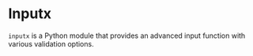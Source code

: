 # Inputx
`inputx` is a Python module that provides an advanced input function with various validation options.
